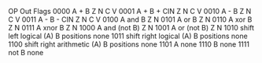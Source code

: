 OP Out Flags
0000 A + B Z N C V
0001 A + B + CIN Z N C V
0010 A - B Z N C V
0011 A - B - CIN Z N C V
0100 A and B Z N
0101 A or B Z N
0110 A xor B Z N
0111 A xnor B Z N
1000 A and (not B) Z N
1001 A or (not B) Z N
1010 shift left logical (A) B positions none
1011 shift right logical (A) B positions none
1100 shift right arithmetic (A) B positions none
1101 A none
1110 B none
1111 not B none